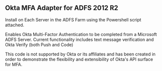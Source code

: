 Okta MFA Adapter for ADFS 2012 R2
---------------------------------
Install on Each Server in the ADFS Farm using the Powershell script attached.


Enables Okta Multi-Factor Authentication to be completed from a Microsoft ADFS Server.
Current functionality includes text message verification and Okta Verify (both Push and Code)

This code is not supported by Okta or its affiliates and has been created in order to 
demonstrate the flexibility and extensibility of Okta's API surface for MFA.
